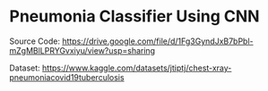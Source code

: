 # Pneumonia Classifier Using CNN

Source Code:
https://drive.google.com/file/d/1Fg3GyndJxB7bPbl-mZgMBlLPRYGvxiyu/view?usp=sharing

Dataset:
https://www.kaggle.com/datasets/jtiptj/chest-xray-pneumoniacovid19tuberculosis

